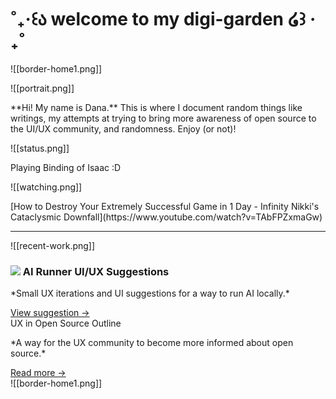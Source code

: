 # ˚₊‧꒰ა welcome to my digi-garden ໒꒱ ‧₊˚

![[border-home1.png]]
<div className="grid lg:grid-cols-2 gap-4">
	<div className="not-prose flex cursor-default flex-col space-y-4 rounded-lg border border-white p-4">
	![[portrait.png]]
	<p> 
		**Hi! My name is Dana.**
	 This is where I document random things like writings, my attempts at trying to bring more awareness of open source to the UI/UX community, and randomness. Enjoy (or not)! 
	</p>
	 </div>
	 <div className="grid lg:grid-rows-2 gap-4">
		<div className="not-prose flex cursor-default flex-col space-y-2 rounded-lg border border-white p-4">
			![[status.png]]
			<p>
				Playing Binding of Isaac :D
			</p>
		</div>
		<div className="not-prose flex cursor-default flex-col space-y-2 rounded-lg border border-white p-4">
			![[watching.png]]
			<p>
				[How to Destroy Your Extremely Successful Game in 1 Day - Infinity Nikki's Cataclysmic Downfall](https://www.youtube.com/watch?v=TAbFPZxmaGw)
			</p>
		</div>
	</div>
</div>

---
![[recent-work.png]]
<div className="grid lg:grid-cols-2 gap-4">
	<div className="not-prose flex cursor-default flex-col space-y-4 rounded-lg border border-white p-4 transition-all duration-150 hover:border-pink-300">
	<h3 className="font-semibold flex items-center">
	 <img src="/_r/-/images/writing.png"/>
		AI Runner UI/UX Suggestions
	</h3>
	<p>
		*Small UX iterations and UI suggestions for a way to run AI locally.*
	</p> 
	<a href="https://github.com/orgs/Capsize-Games/discussions/1677" className="font-semi-bold self-start text-sm text-white">
		View suggestion →
	</a>
	</div>
	<div className="not-prose flex cursor-default flex-col space-y-4 rounded-lg border border-white p-4 transition-all duration-150 hover:border-pink-300">
	UX in Open Source Outline
	<p>
		*A way for the UX community to become more informed about open source.* 
	</p>
	<a href="https://digi.dana.nyc/blog/ux-in-open-source" className="font-semi-bold self-start text-sm text-white">
		Read more →
	</a>
	</div>
</div>
![[border-home1.png]]

